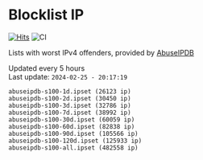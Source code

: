 # Blocklist IP

[![Hits](https://hits.seeyoufarm.com/api/count/incr/badge.svg?url=https%3A%2F%2Fgithub.com%2Fborestad%2Fblocklist-ip%2F&count_bg=%2379C83D&title_bg=%23555555&icon=&icon_color=%23E7E7E7&title=hits&edge_flat=false)](https://hits.seeyoufarm.com)  ![CI](https://img.shields.io/github/workflow/status/borestad/blocklist-ip/CI?style=flat-square)

Lists with worst IPv4 offenders, provided by [AbuseIPDB](https://www.abuseipdb.com/)

<!-- FOOTER-PLACEHOLDER -->
Updated every 5 hours<br>
Last update: `2024-02-25 - 20:17:19`
```
abuseipdb-s100-1d.ipset (26123 ip)
abuseipdb-s100-2d.ipset (30450 ip)
abuseipdb-s100-3d.ipset (32786 ip)
abuseipdb-s100-7d.ipset (38992 ip)
abuseipdb-s100-30d.ipset (60059 ip)
abuseipdb-s100-60d.ipset (82838 ip)
abuseipdb-s100-90d.ipset (105566 ip)
abuseipdb-s100-120d.ipset (125933 ip)
abuseipdb-s100-all.ipset (482558 ip)
```
